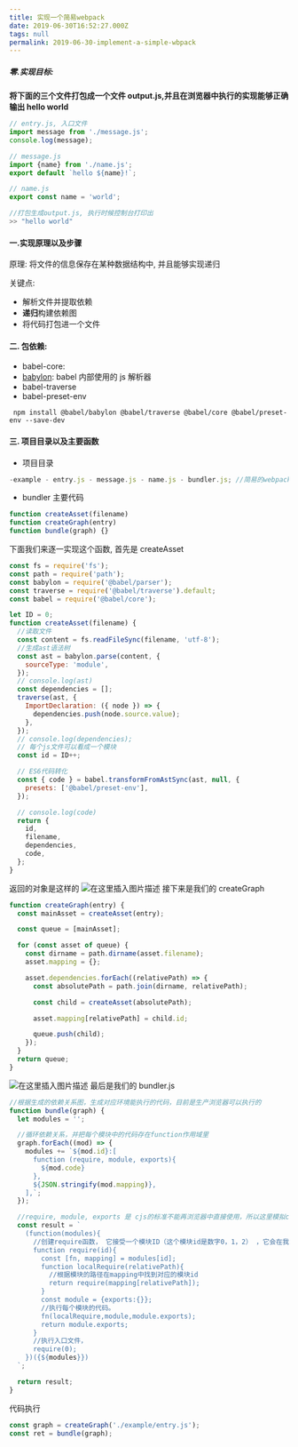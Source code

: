 ```yaml
---
title: 实现一个简易webpack
date: 2019-06-30T16:52:27.000Z
tags: null
permalink: 2019-06-30-implement-a-simple-wbpack
---
```


##### 零.实现目标:

**将下面的三个文件打包成一个文件 output.js,并且在浏览器中执行的实现能够正确输出 hello world**

```js
// entry.js, 入口文件
import message from './message.js';
console.log(message);

// message.js
import {name} from './name.js';
export default `hello ${name}!`;

// name.js
export const name = 'world';

//打包生成output.js, 执行时候控制台打印出
>> "hello world"
```

#### 一.实现原理以及步骤

原理: 将文件的信息保存在某种数据结构中, 并且能够实现递归

关键点:

- 解析文件并提取依赖
- **递归**构建依赖图
- 将代码打包进一个文件

#### 二. 包依赖:

- babel-core:
- [babylon](https://www.npmjs.com/package/babylon): babel 内部使用的 js 解析器
- babel-traverse
- babel-preset-env

```
 npm install @babel/babylon @babel/traverse @babel/core @babel/preset-env --save-dev
```

#### 三. 项目目录以及主要函数

- 项目目录

```js
-example - entry.js - message.js - name.js - bundler.js; //简易的webpack
```

- bundler 主要代码

```js
function createAsset(filename)
function createGraph(entry)
function bundle(graph) {}
```

下面我们来逐一实现这个函数, 首先是 createAsset

```js
const fs = require('fs');
const path = require('path');
const babylon = require('@babel/parser');
const traverse = require('@babel/traverse').default;
const babel = require('@babel/core');

let ID = 0;
function createAsset(filename) {
  //读取文件
  const content = fs.readFileSync(filename, 'utf-8');
  //生成ast语法树
  const ast = babylon.parse(content, {
    sourceType: 'module',
  });
  // console.log(ast)
  const dependencies = [];
  traverse(ast, {
    ImportDeclaration: ({ node }) => {
      dependencies.push(node.source.value);
    },
  });
  // console.log(dependencies);
  // 每个js文件可以看成一个模块
  const id = ID++;

  // ES6代码转化
  const { code } = babel.transformFromAstSync(ast, null, {
    presets: ['@babel/preset-env'],
  });

  // console.log(code)
  return {
    id,
    filename,
    dependencies,
    code,
  };
}
```

返回的对象是这样的
![在这里插入图片描述](https://img-blog.csdnimg.cn/20190325201414249.png?x-oss-process=image/watermark,type_ZmFuZ3poZW5naGVpdGk,shadow_10,text_aHR0cHM6Ly9ibG9nLmNzZG4ubmV0L3podWFueWVtYW5vbmc=,size_16,color_FFFFFF,t_70)
接下来是我们的 createGraph

```js
function createGraph(entry) {
  const mainAsset = createAsset(entry);

  const queue = [mainAsset];

  for (const asset of queue) {
    const dirname = path.dirname(asset.filename);
    asset.mapping = {};

    asset.dependencies.forEach((relativePath) => {
      const absolutePath = path.join(dirname, relativePath);

      const child = createAsset(absolutePath);

      asset.mapping[relativePath] = child.id;

      queue.push(child);
    });
  }
  return queue;
}
```

![在这里插入图片描述](https://img-blog.csdnimg.cn/20190325201436280.png?x-oss-process=image/watermark,type_ZmFuZ3poZW5naGVpdGk,shadow_10,text_aHR0cHM6Ly9ibG9nLmNzZG4ubmV0L3podWFueWVtYW5vbmc=,size_16,color_FFFFFF,t_70)
最后是我们的 bundler.js

```js
//根据生成的依赖关系图，生成对应环境能执行的代码，目前是生产浏览器可以执行的
function bundle(graph) {
  let modules = '';

  //循环依赖关系，并把每个模块中的代码存在function作用域里
  graph.forEach((mod) => {
    modules += `${mod.id}:[
      function (require, module, exports){
        ${mod.code}
      },
      ${JSON.stringify(mod.mapping)},
    ],`;
  });

  //require, module, exports 是 cjs的标准不能再浏览器中直接使用，所以这里模拟cjs模块加载，执行，导出操作。
  const result = `
    (function(modules){
      //创建require函数， 它接受一个模块ID（这个模块id是数字0，1，2） ，它会在我们上面定义 modules 中找到对应是模块.
      function require(id){
        const [fn, mapping] = modules[id];
        function localRequire(relativePath){
          //根据模块的路径在mapping中找到对应的模块id
          return require(mapping[relativePath]);
        }
        const module = {exports:{}};
        //执行每个模块的代码。
        fn(localRequire,module,module.exports);
        return module.exports;
      }
      //执行入口文件，
      require(0);
    })({${modules}})
  `;

  return result;
}
```

代码执行

```js
const graph = createGraph('./example/entry.js');
const ret = bundle(graph);
```
